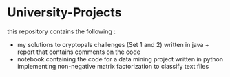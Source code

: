 # University-Projects
this repository contains the following :
- my solutions to cryptopals challenges (Set 1 and 2) written in java + report that contains comments on the code
- notebook containing the code for a data mining project written in python implementing non-negative matrix factorization to classify text files
